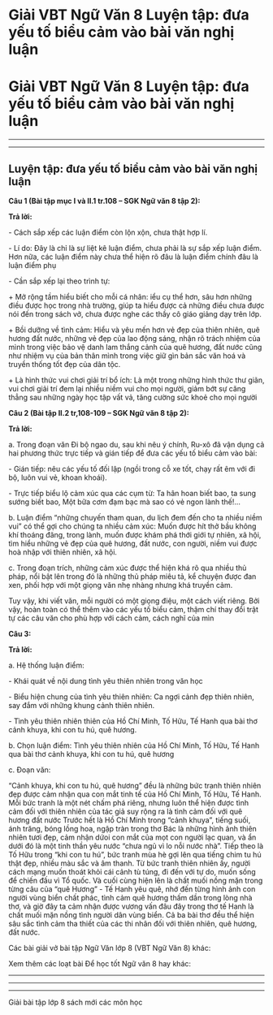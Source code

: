 # Giải VBT Ngữ Văn 8 Luyện tập: đưa yếu tố biểu cảm vào bài văn nghị luận

# Giải VBT Ngữ Văn 8 Luyện tập: đưa yếu tố biểu cảm vào bài văn nghị luận

* * *

* * *

## Luyện tập: đưa yếu tố biểu cảm vào bài văn nghị luận

**Câu 1 (Bài tập mục I và II.1 tr.108 – SGK Ngữ văn 8 tập 2):**

**Trả lời:**

\- Cách sắp xếp các luận điểm còn lộn xộn, chưa thật hợp lí. 

\- Lí do: Đây là chỉ là sự liệt kê luận điểm, chưa phải là sự sắp xếp luận điểm. Hơn nữa, các luận điểm này chưa thể hiện rõ đâu là luận điểm chính đâu là luận điểm phụ 

\- Cần sắp xếp lại theo trình tự: 

\+ Mở rộng tầm hiểu biết cho mỗi cá nhân: iểu cụ thể hơn, sâu hơn những điều được học trong nhà trường, giúp ta hiểu được cả những điều chưa được nói đến trong sách vở, chưa được nghe các thầy cô giáo giảng dạy trên lớp. 

\+ Bồi dưỡng về tình cảm: Hiểu và yêu mến hơn vẻ đẹp của thiên nhiên, quê hương đất nước, những vẻ đẹp của lao động sáng, nhận rõ trách nhiệm của mình trong việc bảo vệ danh lam thắng cảnh của quê hương, đất nước cũng như nhiệm vụ của bản thân mình trong việc giữ gìn bản sắc văn hoá và truyền thống tốt đẹp của dân tộc. 

\+ Là hình thức vui chơi giải trí bổ ích: Là một trong những hình thức thư giãn, vui chơi giải trí đem lại nhiều niềm vui cho mọi người, giảm bớt sự căng thẳng sau những ngày học tập vất vả, tăng cường sức khoẻ cho mọi người 

**Câu 2 (Bài tập II.2 tr,108-109 – SGK Ngữ văn 8 tập 2):**

**Trả lời:**

a. Trong đoạn văn Đi bộ ngao du, sau khi nêu ý chính, Ru-xô đã vận dụng cả hai phương thức trực tiếp và gián tiếp để đưa các yếu tố biểu cảm vào bài: 

\- Gián tiếp: nêu các yếu tố đối lập (ngồi trong cỗ xe tốt, chạy rất êm với đi bộ, luôn vui vẻ, khoan khoái). 

\- Trực tiếp biểu lộ cảm xúc qua các cụm từ: Ta hân hoan biết bao, ta sung sướng biết bao, Một bữa cơm đạm bạc mà sao có vẻ ngon lành thế!... 

b. Luận điểm “những chuyến tham quan, du lịch đem đến cho ta nhiều niềm vui” có thể gợi cho chúng ta nhiều cảm xúc: Muốn được hít thở bầu không khí thoáng đãng, trong lành, muốn được khám phá thới giới tự nhiên, xã hội, tìm hiểu những vẻ đẹp của quê hương, đất nước, con người, niềm vui được hoà nhập với thiên nhiên, xã hội. 

c. Trong đoạn trích, những cảm xúc được thể hiện khá rõ qua nhiều thủ pháp, nổi bật lên trong đó là những thủ pháp miêu tả, kể chuyện được đan xen, phối hợp với một giọng văn nhẹ nhàng nhưng khá truyền cảm. 

Tuy vậy, khi viết văn, mỗi người có một giọng điệu, một cách viết riêng. Bởi vậy, hoàn toàn có thể thêm vào các yếu tố biểu cảm, thậm chí thay đổi trật tự các câu văn cho phù hợp với cách cảm, cách nghĩ của mìn 

**Câu 3:**

**Trả lời:**

a. Hệ thống luận điểm: 

\- Khái quát về nội dung tình yêu thiên nhiên trong văn học 

\- Biểu hiện chung của tình yêu thiên nhiên: Ca ngợi cảnh đẹp thiên nhiên, say đắm với những khung cảnh thiên nhiên. 

\- Tình yêu thiên nhiên thiên của Hồ Chí Minh, Tố Hữu, Tế Hanh qua bài thơ cảnh khuya, khi con tu hú, quê hương. 

b. Chọn luận điểm: Tình yêu thiên nhiên của Hồ Chí Minh, Tố Hữu, Tế Hanh qua bài thơ cảnh khuya, khi con tu hú, quê hương 

c. Đoạn văn: 

“Cảnh khuya, khi con tu hú, quê hương” đều là những bức tranh thiên nhiên đẹp được cảm nhận qua con mắt tinh tế của Hồ Chí Minh, Tố Hữu, Tế Hanh. Mỗi bức tranh là một nét chấm phá riêng, nhưng luôn thể hiện được tình cảm đối với thiên nhiên của tác giả suy rộng ra là tình cảm đối với quê hương đất nước Trước hết là Hồ Chí Minh trong “cảnh khuya”, tiếng suối, ánh trăng, bóng lồng hoa, ngập tràn trong thơ Bác là những hình ảnh thiên nhiên tươi đẹp, cảm nhận dứoi con mắt của mọt con người lạc quan, và ẩn dưới đó là một tinh thần yêu nước “chưa ngủ vì lo nỗi nước nhà”. Tiếp theo là Tố Hữu trong “khi con tu hú”, bức tranh mùa hè gợi lên qua tiếng chim tu hú thật đẹp, nhiều màu sắc và âm thanh. Từ bức tranh thiên nhiên ấy, người cách mạng muốn thoát khỏi cái cảnh tù túng, đi đến với tự do, muốn sống để chiến đấu vì Tổ quốc. Và cuối cùng hiện lên là chất muối nồng mặn trong từng câu của “quê Hương” - Tế Hanh yêu quê, nhớ đến từng hình ảnh con người vùng biển chất phác, tình cảm quê hương thấm dần trong lòng nhà thơ, và giờ đây ta cảm nhận được vương vấn đâu đây trong thơ tế Hanh là chất muối mặn nồng tình người dân vùng biển. Cả ba bài thơ đều thể hiện sâu sắc tình cảm tha thiết của các thi nhân đối với thiên nhiên, quê hương, đất nước. 

Các bài giải vở bài tập Ngữ Văn lớp 8 (VBT Ngữ Văn 8) khác:

Xem thêm các loạt bài Để học tốt Ngữ văn 8 hay khác:

* * *

* * *

* * *

Giải bài tập lớp 8 sách mới các môn học
